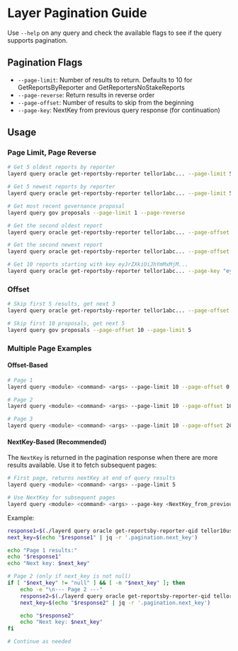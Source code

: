 # Layer Pagination Guide

Use `--help` on any query and check the available flags to see if the query supports pagination.

## Pagination Flags

- `--page-limit`: Number of results to return. Defaults to 10 for GetReportsByReporter and GetReportersNoStakeReports
- `--page-reverse`: Return results in reverse order
- `--page-offset`: Number of results to skip from the beginning
- `--page-key`: NextKey from previous query response (for continuation)


## Usage

### Page Limit, Page Reverse

```bash
# Get 5 oldest reports by reporter
layerd query oracle get-reportsby-reporter tellor1abc... --page-limit 5

# Get 5 newest reports by reporter
layerd query oracle get-reportsby-reporter tellor1abc... --page-limit 5 --page-reverse

# Get most recent governance proposal
layerd query gov proposals --page-limit 1 --page-reverse

# Get the second oldest report
layerd query oracle get-reportsby-reporter tellor1abc... --page-offset 1 --page-limit 1

# Get the second newest report
layerd query oracle get-reportsby-reporter tellor1abc... --page-offset 1 --page-reverse --page-limit 1

# Get 10 reports starting with key eyJrZXkiOiJhYmMxMjM...
layerd query oracle get-reportsby-reporter tellor1abc... --page-key "eyJrZXkiOiJhYmMxMjM..."
```

### Offset

```bash
# Skip first 5 results, get next 3
layerd query oracle get-reportsby-reporter tellor1abc... --page-offset 5 --page-limit 3

# Skip first 10 proposals, get next 5
layerd query gov proposals --page-offset 10 --page-limit 5
```


### Multiple Page Examples

#### Offset-Based
```bash
# Page 1
layerd query <module> <command> <args> --page-limit 10 --page-offset 0

# Page 2  
layerd query <module> <command> <args> --page-limit 10 --page-offset 10

# Page 3
layerd query <module> <command> <args> --page-limit 10 --page-offset 20
```

#### NextKey-Based (Recommended)
The `NextKey` is returned in the pagination response when there are more results available. Use it to fetch subsequent pages:

```bash
# First page, returns nextKey at end of query results
layerd query <module> <command> <args> --page-limit 5

# Use NextKey for subsequent pages
layerd query <module> <command> <args> --page-key <NextKey_from_previous_response>
```

Example:
```bash
response1=$(./layerd query oracle get-reportsby-reporter-qid tellor10usyr7v4xe2uhtnvg4kwtgtuzh5e4u2378zjj9 83a7f3d48786ac2667503a61e8c415438ed2922eb86a2906e4ee66d9a2ce4992 --page-limit 10 --output json)
next_key=$(echo "$response1" | jq -r '.pagination.next_key')

echo "Page 1 results:"
echo "$response1"
echo "Next key: $next_key"

# Page 2 (only if next_key is not null)
if [ "$next_key" != "null" ] && [ -n "$next_key" ]; then
    echo -e "\n--- Page 2 ---"
    response2=$(./layerd query oracle get-reportsby-reporter-qid tellor10usyr7v4xe2uhtnvg4kwtgtuzh5e4u2378zjj9 83a7f3d48786ac2667503a61e8c415438ed2922eb86a2906e4ee66d9a2ce4992 --page-key "$next_key" --output json)
    next_key=$(echo "$response2" | jq -r '.pagination.next_key')

    echo "$response2"
    echo "Next key: $next_key"
fi

# Continue as needed
```
